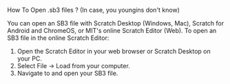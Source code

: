 How To Open .sb3 files ? (In case, you youngins don't know)

You can open an SB3 file with Scratch Desktop (Windows, Mac), Scratch for Android and ChromeOS, or MIT's online Scratch Editor (Web). To open an SB3 file in the online Scratch Editor:

1. Open the Scratch Editor in your web browser or Scratch Desktop on your PC.
2. Select File → Load from your computer.
3. Navigate to and open your SB3 file.
